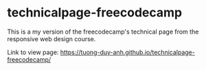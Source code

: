 # technicalpage-freecodecamp
This is a my version of the freecodecamp's technical page from the responsive web design course.

Link to view page: https://tuong-duy-anh.github.io/technicalpage-freecodecamp/
